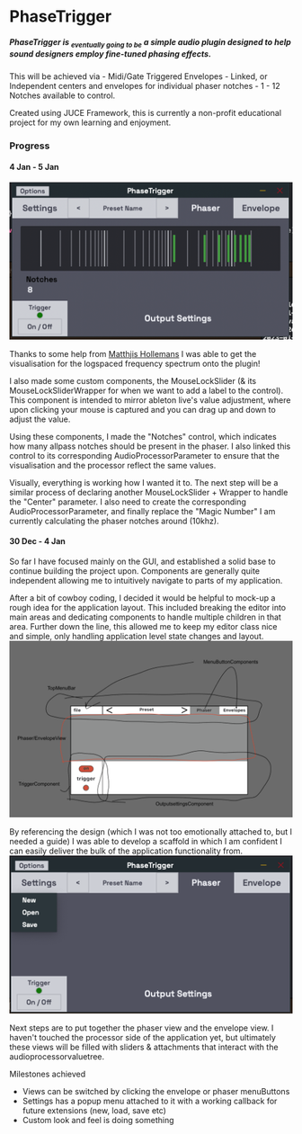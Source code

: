<h1> PhaseTrigger </h1>

<h5>PhaseTrigger is <sub>eventually going to be</sub> a simple audio plugin designed to help sound designers employ fine-tuned phasing effects. </h5>
This will be achieved via 
- Midi/Gate Triggered Envelopes
- Linked, or Independent centers and envelopes for individual phaser notches
- 1 - 12 Notches available to control.

Created using JUCE Framework, this is currently a non-profit educational project for my own learning and enjoyment.

<h3> Progress </h3>
<h4> 4 Jan - 5 Jan </h4>

![Progress v2](./Images/Progress2.png)

Thanks to some help from [Matthjis Hollemans](https://leanpub.com/u/machinethink) I was able to get the visualisation for the logspaced frequency spectrum onto the plugin!

I also made some custom components, the MouseLockSlider (& its MouseLockSliderWrapper for when we want to add a label to the control). This component is intended to mirror ableton live's value adjustment, where upon clicking your mouse is captured and you can drag up and down to adjust the value.

Using these components, I made the "Notches" control, which indicates how many allpass notches should be present in the phaser. I also linked this control to its corresponding AudioProcessorParameter to ensure that the visualisation and the processor reflect the same values.

Visually, everything is working how I wanted it to. The next step will be a similar process of declaring another MouseLockSlider + Wrapper to handle the "Center" parameter. I also need to create the corresponding AudioProcessorParameter, and finally replace the "Magic Number" I am currently calculating the phaser notches around (10khz).


<h4> 30 Dec - 4 Jan </h4>
So far I have focused mainly on the GUI, and established a solid base to continue building the project upon. Components are generally quite independent allowing me to intuitively navigate to parts of my application.

After a bit of cowboy coding, I decided it would be helpful to mock-up a rough idea for the application layout. This included breaking the editor into main areas and dedicating components to handle multiple children in that area. Further down the line, this allowed me to keep my editor class nice and simple, only handling application level state changes and layout.
![Design v1](./Images/Design1.png)

By referencing the design (which I was not too emotionally attached to, but I needed a guide) I was able to develop a scaffold in which I am confident I can easily deliver the bulk of the application functionality from.
![Progress v1](./Images/Progress1.png)

Next steps are to put together the phaser view and the envelope view. I haven't touched the processor side of the application yet, but ultimately these views will be filled with sliders & attachments that interact with the audioprocessorvaluetree.

Milestones achieved
- Views can be switched by clicking the envelope or phaser menuButtons
- Settings has a popup menu attached to it with a working callback for future extensions (new, load, save etc)
- Custom look and feel is doing something



